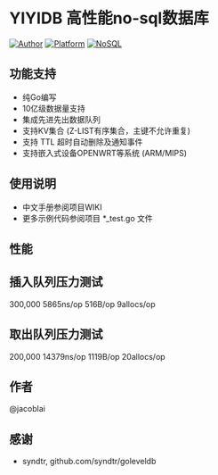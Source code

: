 # YIYIDB 高性能no-sql数据库

[![Author](https://img.shields.io/badge/author-@jacoblai-blue.svg?style=flat)](http://www.icoolpy.com/) [![Platform](https://img.shields.io/badge/platform-Linux,%20OpenWrt,%20Android,%20Mac,%20Windows-green.svg?style=flat)](https://github.com/jacoblai/dhdb) [![NoSQL](https://img.shields.io/badge/db-NoSQL-pink.svg?tyle=flat)](https://github.com/jacoblai/dhdb)

## 功能支持

* 纯Go编写
* 10亿级数据量支持
* 集成先进先出数据队列
* 支持KV集合 (Z-LIST有序集合，主键不允许重复)
* 支持 TTL 超时自动删除及通知事件
* 支持嵌入式设备OPENWRT等系统 (ARM/MIPS)

## 使用说明

* 中文手册参阅项目WIKI
* 更多示例代码参阅项目 *_test.go 文件

## 性能 
## 插入队列压力测试
300,000	      5865ns/op	     516B/op	       9allocs/op
## 取出队列压力测试
200,000	     14379ns/op	    1119B/op	      20allocs/op

## 作者
@jacoblai

## 感谢

* syndtr, github.com/syndtr/goleveldb
